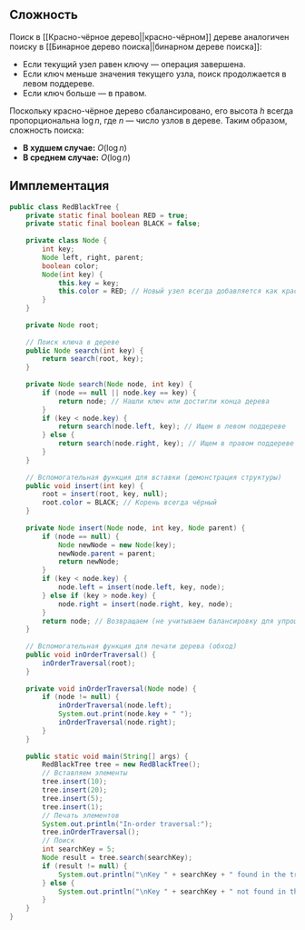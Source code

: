 
## Сложность

Поиск в [[Красно-чёрное дерево||красно-чёрном]] дереве аналогичен поиску в [[Бинарное дерево поиска||бинарном дереве поиска]]:

- Если текущий узел равен ключу — операция завершена.
- Если ключ меньше значения текущего узла, поиск продолжается в левом поддереве.
- Если ключ больше — в правом.

Поскольку красно-чёрное дерево сбалансировано, его высота $h$ всегда пропорциональна $\log n$, где $n$ — число узлов в дереве. Таким образом, сложность поиска:

- **В худшем случае:** $O(\log n)$
- **В среднем случае:** $O(\log n)$

## Имплементация

``` java
public class RedBlackTree {
    private static final boolean RED = true;
    private static final boolean BLACK = false;
	
    private class Node {
        int key;
        Node left, right, parent;
        boolean color;
        Node(int key) {
            this.key = key;
            this.color = RED; // Новый узел всегда добавляется как красный
        }
    }
	
    private Node root;
	
    // Поиск ключа в дереве
    public Node search(int key) {
        return search(root, key);
    }
	
    private Node search(Node node, int key) {
        if (node == null || node.key == key) {
            return node; // Нашли ключ или достигли конца дерева
        }
        if (key < node.key) {
            return search(node.left, key); // Ищем в левом поддереве
        } else {
            return search(node.right, key); // Ищем в правом поддереве
        }
    }
	
    // Вспомогательная функция для вставки (демонстрация структуры)
    public void insert(int key) {
        root = insert(root, key, null);
        root.color = BLACK; // Корень всегда чёрный
    }
	
    private Node insert(Node node, int key, Node parent) {
        if (node == null) {
            Node newNode = new Node(key);
            newNode.parent = parent;
            return newNode;
        }
        if (key < node.key) {
            node.left = insert(node.left, key, node);
        } else if (key > node.key) {
            node.right = insert(node.right, key, node);
        }
        return node; // Возвращаем (не учитываем балансировку для упрощения примера)
    }
	
    // Вспомогательная функция для печати дерева (обход)
    public void inOrderTraversal() {
        inOrderTraversal(root);
    }
	
    private void inOrderTraversal(Node node) {
        if (node != null) {
            inOrderTraversal(node.left);
            System.out.print(node.key + " ");
            inOrderTraversal(node.right);
        }
    }
	
    public static void main(String[] args) {
        RedBlackTree tree = new RedBlackTree();
        // Вставляем элементы
        tree.insert(10);
        tree.insert(20);
        tree.insert(5);
        tree.insert(1);
        // Печать элементов
        System.out.println("In-order traversal:");
        tree.inOrderTraversal();
        // Поиск
        int searchKey = 5;
        Node result = tree.search(searchKey);
        if (result != null) {
            System.out.println("\nKey " + searchKey + " found in the tree.");
        } else {
            System.out.println("\nKey " + searchKey + " not found in the tree.");
        }
    }
}
```


